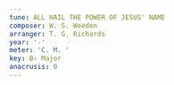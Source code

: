 ```yaml
---
tune: ALL HAIL THE POWER OF JESUS' NAME
composer: W. S. Weeden
arranger: T. G. Richards
year: '-'
meter: 'C. M. '
key: B♭ Major
anacrusis: 0
---
```

